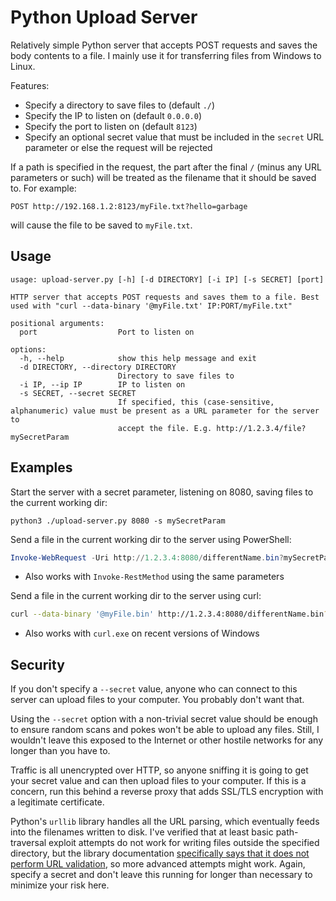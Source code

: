 # Python Upload Server

Relatively simple Python server that accepts POST requests and saves the body contents to a file. I mainly use it for transferring files from Windows to Linux. 

Features:
- Specify a directory to save files to (default `./`)
- Specify the IP to listen on (default `0.0.0.0`)
- Specify the port to listen on (default `8123`)
- Specify an optional secret value that must be included in the `secret` URL parameter or else the request will be rejected

If a path is specified in the request, the part after the final `/` (minus any URL parameters or such) will be treated as the filename that it should be saved to. For example:
```
POST http://192.168.1.2:8123/myFile.txt?hello=garbage
```
will cause the file to be saved to `myFile.txt`. 

## Usage
```
usage: upload-server.py [-h] [-d DIRECTORY] [-i IP] [-s SECRET] [port]

HTTP server that accepts POST requests and saves them to a file. Best used with "curl --data-binary '@myFile.txt' IP:PORT/myFile.txt"

positional arguments:
  port                  Port to listen on

options:
  -h, --help            show this help message and exit
  -d DIRECTORY, --directory DIRECTORY
                        Directory to save files to
  -i IP, --ip IP        IP to listen on
  -s SECRET, --secret SECRET
                        If specified, this (case-sensitive, alphanumeric) value must be present as a URL parameter for the server to
                        accept the file. E.g. http://1.2.3.4/file?mySecretParam
```

## Examples
Start the server with a secret parameter, listening on 8080, saving files to the current working dir:
```
python3 ./upload-server.py 8080 -s mySecretParam
```

Send a file in the current working dir to the server using PowerShell:
```PowerShell
Invoke-WebRequest -Uri http://1.2.3.4:8080/differentName.bin?mySecretParam -Method Post -InFile '.\myFile.bin'
```
- Also works with `Invoke-RestMethod` using the same parameters

Send a file in the current working dir to the server using curl:
```bash
curl --data-binary '@myFile.bin' http://1.2.3.4:8080/differentName.bin?mySecretParam
```
- Also works with `curl.exe` on recent versions of Windows

## Security
If you don't specify a `--secret` value, anyone who can connect to this server can upload files to your computer. You probably don't want that. 

Using the `--secret` option with a non-trivial secret value should be enough to ensure random scans and pokes won't be able to upload any files. Still, I wouldn't leave this exposed to the Internet or other hostile networks for any longer than you have to. 

Traffic is all unencrypted over HTTP, so anyone sniffing it is going to get your secret value and can then upload files to your computer. If this is a concern, run this behind a reverse proxy that adds SSL/TLS encryption with a legitimate certificate. 

Python's `urllib` library handles all the URL parsing, which eventually feeds into the filenames written to disk. I've verified that at least basic path-traversal exploit attempts do not work for writing files outside the specified directory, but the library documentation [specifically says that it does not perform URL validation](https://docs.python.org/3/library/urllib.parse.html), so more advanced attempts might work. Again, specify a secret and don't leave this running for longer than necessary to minimize your risk here. 
